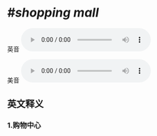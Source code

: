 # ***\#shopping mall*** 
英音
<audio src="./media/shopping mall 1_AAC.aac" controls="controls"></audio>

美音
<audio src="./media/shopping mall2_AAC.aac" controls="controls"></audio>



  

英文释义
---
### 1.**购物中心**  


